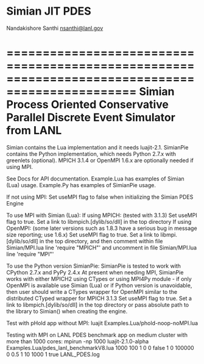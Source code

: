 # Simian JIT PDES

Nandakishore Santhi <nsanthi@lanl.gov>

================================================================================================
Simian Process Oriented Conservative Parallel Discrete Event Simulator from LANL
================================================================================================

Simian contains the Lua implementation and it needs luajit-2.1. SimianPie contains the Python implementation, which needs Python 2.7.x with greenlets (optional). MPICH 3.1.4 or OpenMPI 1.6.x are optionally needed if using MPI.

See Docs for API documentation. Example.Lua has examples of Simian (Lua) usage. Example.Py has examples of SimianPie usage.

If not using MPI:
    Set useMPI flag to false when initializing the Simian PDES Engine

To use MPI with Simian (Lua):
    If using MPICH: (tested with 3.1.3)
        Set useMPI flag to true. Set a link to libmpich.[dylib/so/dll] in the top directory
    If using OpenMPI: (some later versions such as 1.8.3 have a serious bug in message size reporting; use 1.6.x)
        Set useMPI flag to true. Set a link to libmpi.[dylib/so/dll] in the top directory, and then comment within file Simian/MPI.lua line 'require "MPICH"' and uncomment in file Simian/MPI.lua line 'require "MPI"'

To use the Python version SimianPie:
    SimianPie is tested to work with CPython 2.7.x and PyPy 2.4.x
    At present when needing MPI, SimianPie works with either MPICH2 using CTypes or using MPI4Py module - if only OpenMPI is available use Simian (Lua) or if Python version is unavoidable, then user should write a CTypes wrapper for OpenMPI similar to the distributed CTyped wrapper for MPICH 3.1.3
        Set useMPI flag to true. Set a link to libmpich.[dylib/so/dll] in the top directory or pass absolute path to the library to Simian() when creating the engine.

Test with pHold app without MPI:
    luajit Examples.Lua/phold-noop-noMPI.lua

Testing with MPI on LANL PDES benchmark app on medium cluster with more than 1000 cores:
    mpirun -np 1000 luajit-2.1.0-alpha Examples.Lua/pdes_lanl_benchmarkV8.lua 1000 100 1 0 0 false 1 0 100000 0 0.5 1 10 1000 1 true LANL_PDES.log
